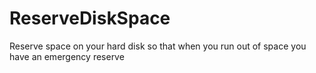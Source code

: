 # ReserveDiskSpace
Reserve space on your hard disk so that when you run out of space you have an emergency reserve
